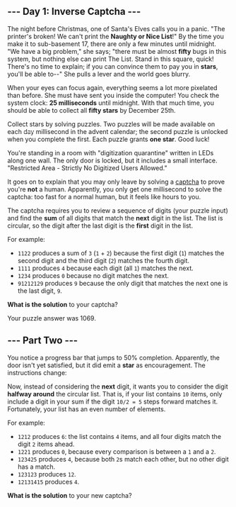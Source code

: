 
## --- Day 1: Inverse Captcha ---

The night before Christmas, one of Santa's Elves calls you in a panic. "The printer's broken! We can't print the **Naughty or Nice List**!" By the time you make it to sub-basement 17, there are only a few minutes until midnight. "We have a big problem," she says; "there must be almost **fifty** bugs in this system, but nothing else can print The List. Stand in this square, quick! There's no time to explain; if you can convince them to pay you in **stars**, you'll be able to--" She pulls a lever and the world goes blurry.

When your eyes can focus again, everything seems a lot more pixelated than before. She must have sent you inside the computer! You check the system clock: **25 milliseconds** until midnight. With that much time, you should be able to collect all **fifty stars** by December 25th.

Collect stars by solving puzzles.  Two puzzles will be made available on each <s style="text-decoration-color:#fff;">day</s> millisecond in the advent calendar; the second puzzle is unlocked when you complete the first.  Each puzzle grants **one star**. Good luck!

You're standing in a room with "digitization quarantine" written in LEDs along one wall. The only door is locked, but it includes a small interface. "Restricted Area - Strictly No Digitized Users Allowed."

It goes on to explain that you may only leave by solving a [captcha](https://en.wikipedia.org/wiki/CAPTCHA) to prove you're **not** a human. Apparently, you only get one millisecond to solve the captcha: too fast for a normal human, but it feels like hours to you.

The captcha requires you to review a sequence of digits (your puzzle input) and find the **sum** of all digits that match the **next** digit in the list. The list is circular, so the digit after the last digit is the **first** digit in the list.

For example:

- `1122` produces a sum of `3` (`1` + `2`) because the first digit (`1`) matches the second digit and the third digit (`2`) matches the fourth digit.
- `1111` produces `4` because each digit (all `1`) matches the next.
- `1234` produces `0` because no digit matches the next.
- `91212129` produces `9` because the only digit that matches the next one is the last digit, `9`.

**What is the solution** to your captcha?

Your puzzle answer was 1069.

## --- Part Two ---

You notice a progress bar that jumps to 50% completion. Apparently, the door isn't yet satisfied, but it did emit a **star** as encouragement. The instructions change:

Now, instead of considering the **next** digit, it wants you to consider the digit **halfway around** the circular list.  That is, if your list contains `10` items, only include a digit in your sum if the digit `10/2 = 5` steps forward matches it. Fortunately, your list has an even number of elements.

For example:

- `1212` produces `6`: the list contains `4` items, and all four digits match the digit `2` items ahead.
- `1221` produces `0`, because every comparison is between a `1` and a `2`.
- `123425` produces `4`, because both `2`s match each other, but no other digit has a match.
- `123123` produces `12`.
- `12131415` produces `4`.

**What is the solution** to your new captcha?
